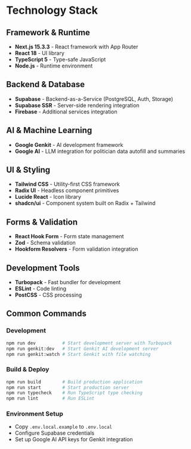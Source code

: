 # Technology Stack

## Framework & Runtime
- **Next.js 15.3.3** - React framework with App Router
- **React 18** - UI library
- **TypeScript 5** - Type-safe JavaScript
- **Node.js** - Runtime environment

## Backend & Database
- **Supabase** - Backend-as-a-Service (PostgreSQL, Auth, Storage)
- **Supabase SSR** - Server-side rendering integration
- **Firebase** - Additional services integration

## AI & Machine Learning
- **Google Genkit** - AI development framework
- **Google AI** - LLM integration for politician data autofill and summaries

## UI & Styling
- **Tailwind CSS** - Utility-first CSS framework
- **Radix UI** - Headless component primitives
- **Lucide React** - Icon library
- **shadcn/ui** - Component system built on Radix + Tailwind

## Forms & Validation
- **React Hook Form** - Form state management
- **Zod** - Schema validation
- **Hookform Resolvers** - Form validation integration

## Development Tools
- **Turbopack** - Fast bundler for development
- **ESLint** - Code linting
- **PostCSS** - CSS processing

## Common Commands

### Development
```bash
npm run dev          # Start development server with Turbopack
npm run genkit:dev   # Start Genkit AI development server
npm run genkit:watch # Start Genkit with file watching
```

### Build & Deploy
```bash
npm run build        # Build production application
npm run start        # Start production server
npm run typecheck    # Run TypeScript type checking
npm run lint         # Run ESLint
```

### Environment Setup
- Copy `.env.local.example` to `.env.local`
- Configure Supabase credentials
- Set up Google AI API keys for Genkit integration